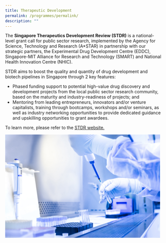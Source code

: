 ```yaml
---
title: Therapeutic Development
permalink: /programmes/permalink/
description: ""
---
```

The **Singapore Therapeutics Development Review (STDR)** is a national-level grant call for public sector research, implemented by the Agency for Science, Technology and Research (A\*STAR) in partnership with our strategic partners, the Experimental Drug Development Centre (EDDC), Singapore-MIT Alliance for Research and Technology (SMART) and National Health Innovation Centre (NHIC).

STDR aims to boost the quality and quantity of drug development and biotech pipelines in Singapore through 2 key features:

*   Phased funding support to potential high-value drug discovery and development projects from the local public sector research community, based on the maturity and industry-readiness of projects; and
*   Mentoring from leading entrepreneurs, innovators and/or venture capitalists, training through bootcamps, workshops and/or seminars, as well as industry networking opportunities to provide dedicated guidance and upskilling opportunities to grant awardees.

To learn more, please refer to the&nbsp;[STDR website.](https://www.a-star.edu.sg/Research/funding-opportunities/stdr "https://www.a-star.edu.sg/research/funding-opportunities/stdr")

<img src="/images/biotech%20image.jpeg" style="width:500px">